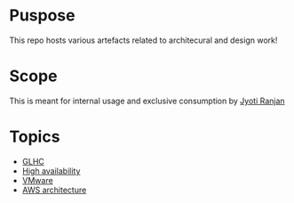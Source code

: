 # Puspose

This repo hosts various artefacts related to architecural and design work!

# Scope

This is meant for internal usage and exclusive consumption by [Jyoti Ranjan](jranjan.rmail.com)

# Topics

* [GLHC](GLHC)
* [High availability](high-availability)
* [VMware](VMware)
* [AWS architecture](https://docs.google.com/document/d/138M7R2cuAjN7XPzRz__7usq7HsCr0T4KHL1TFiLPRew/edit)

